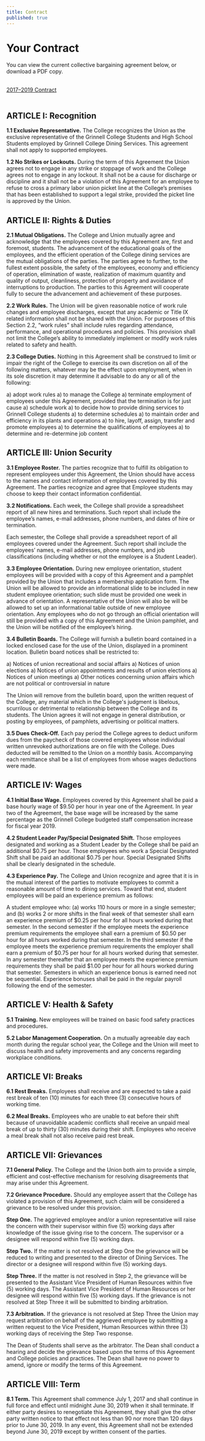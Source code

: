 ```yaml
---
title: Contract
published: true
---
```


# Your Contract

You can view the current collective bargaining agreement below, or
download a PDF copy.

<br>
<a class="button" href="https://drive.google.com/file/d/0B8rhlq6ur2Xuc1F5c2dsVU1sZTFHVmdBSGVLOEQ1cFZEV3BJ/view" 
    target="_blank">
    2017–2019 Contract
</a>
<br> <br>


## ARTICLE I: Recognition

**1.1	Exclusive Representative.**  The College recognizes the Union as the exclusive representative of the Grinnell College Students and High School Students employed by Grinnell College Dining Services.  This agreement shall not apply to supported employees.

**1.2	No Strikes or Lockouts.**  During the term of this Agreement the Union agrees not to engage in any strike or stoppage of work and the College agrees not to engage in any lockout.  It shall not be a cause for discharge or discipline and it shall not be a violation of this Agreement for an employee to refuse to cross a primary labor union picket line at the College’s premises that has been established to support a legal strike, provided the picket line is approved by the Union.


## ARTICLE II: Rights & Duties

**2.1	Mutual Obligations.**  The College and Union mutually agree and acknowledge that the employees covered by this Agreement are, first and foremost, students. The advancement of the educational goals of the employees, and the efficient operation of the College dining services are the mutual obligations of the parties. The parties agree to further, to the fullest extent possible, the safety of the employees, economy and efficiency of operation, elimination of waste, realization of maximum quantity and quality of output, cleanliness, protection of property and avoidance of interruptions to production. The parties to this Agreement will cooperate fully to secure the advancement and achievement of these purposes.

**2.2	Work Rules.**  The Union will be given reasonable notice of work rule changes and employee discharges, except that any academic or Title IX related information shall not be shared with the Union. For purposes of this Section 2.2, “work rules” shall include rules regarding attendance, performance, and operational procedures and policies. This provision shall not limit the College’s ability to immediately implement or modify work rules related to safety and health.

**2.3	College Duties.**  Nothing in this Agreement shall be construed to limit or impair the right of the College to exercise its own discretion on all of the following matters, whatever may be the effect upon employment, when in its sole discretion it may determine it advisable to do any or all of the following:

  a) adopt work rules 
  a) to manage the College 
  a) terminate employment of employees under this Agreement, provided that the termination is for just cause 
  a) schedule work 
  a) to decide how to provide dining services to Grinnell College students 
  a) to determine schedules 
  a) to maintain order and efficiency in its plants and operations 
  a) to hire, layoff, assign, transfer and promote employees 
  a) to determine the qualifications of employees
  a) to determine and re-determine job content


## ARTICLE III: Union Security

**3.1	Employee Roster.**  The parties recognize that to fulfill its obligation to represent employees under this Agreement, the Union should have access to the names and contact information of employees covered by this Agreement. The parties recognize and agree that Employee students may choose to keep their contact information confidential.

**3.2	Notifications.**  Each week, the College shall provide a spreadsheet report of all new hires and terminations. Such report shall include the employee’s names, e-mail addresses, phone numbers, and dates of hire or termination.

Each semester, the College shall provide a spreadsheet report of all employees covered under the Agreement.  Such report shall include the employees’ names, e-mail addresses, phone numbers, and job classifications (including whether or not the employee is a Student Leader).

**3.3	Employee Orientation.**  During new employee orientation, student employees will be provided with a copy of this Agreement and a pamphlet provided by the Union that includes a membership application form.  The Union will be allowed to provide an informational slide to be included in new student employee orientation; such slide must be provided one week in advance of orientation.  A representative of the Union will also be will be allowed to set up an informational table outside of new employee orientation.  Any employees who do not go through an official orientation will still be provided with a copy of this Agreement and the Union pamphlet, and the Union will be notified of the employee’s hiring.

**3.4	Bulletin Boards.**  The College will furnish a bulletin board contained in a locked enclosed case for the use of the Union, displayed in a prominent location. Bulletin board notices shall be restricted to:

  a) Notices of union recreational and social affairs 
  a) Notices of union elections 
  a) Notices of union appointments and results of union elections 
  a) Notices of union meetings 
  a) Other notices concerning union affairs which are not political or controversial in nature

The Union will remove from the bulletin board, upon the written request of the College, any material which in the College's judgment is libelous, scurrilous or detrimental to relationship between the College and its students. The Union agrees it will not engage in general distribution, or posting by employees, of pamphlets, advertising or political matters.

**3.5	Dues Check-Off.**  Each pay period the College agrees to deduct uniform dues from the paycheck of those covered employees whose individual written unrevoked authorizations are on file with the College. Dues deducted will be remitted to the Union on a monthly basis. Accompanying each remittance shall be a list of employees from whose wages deductions were made.


## ARTICLE IV: Wages

**4.1	Initial Base Wage.**  Employees covered by this Agreement shall be paid a base hourly wage of $9.50 per hour in year one of the Agreement. In year two of the Agreement, the base wage will be increased by the same percentage as the Grinnell College budgeted staff compensation increase for fiscal year 2019. 

**4.2	Student Leader Pay/Special Designated Shift.**  Those employees designated and working as a Student Leader by the College shall be paid an additional $0.75 per hour. Those employees who work a Special Designated Shift shall be paid an additional $0.75 per hour.  Special Designated Shifts shall be clearly designated in the schedule.	

**4.3	Experience Pay.**  The College and Union recognize and agree that it is in the mutual interest of the parties to motivate employees to commit a reasonable amount of time to dining services.  Toward that end, student employees will be paid an experience premium as follows:

A student employee who:  (a) works 110  hours or more in a single semester; and (b) works 2 or more shifts in the final week of that semester shall earn an experience premium of $0.25 per hour for all hours worked during that semester.  In the second semester if the employee meets the experience premium requirements the employee shall earn a premium of $0.50 per hour for all hours worked during that semester.  In the third semester if the employee meets the experience premium requirements the employer shall earn a premium of $0.75 per hour for all hours worked during that semester.  In any semester thereafter that an employee meets the experience premium requirements they shall be paid $1.00 per hour for all hours worked during that semester.  Semesters in which an experience bonus is earned need not be sequential.  Experience bonuses shall be paid in the regular payroll following the end of the semester.


## ARTICLE V: Health & Safety

**5.1	Training.**  New employees will be trained on basic food safety practices and procedures.

**5.2	Labor Management Cooperation.** On a mutually agreeable day each month during the regular school year, the College and the Union will meet to discuss health and safety  improvements and any concerns regarding workplace conditions.


## ARTICLE VI: Breaks

**6.1	Rest Breaks.**  Employees shall receive and are expected to take a paid rest break of ten (10) minutes for each three (3) consecutive hours of working time.

**6.2	Meal Breaks.**  Employees who are unable to eat before their shift because of unavoidable academic conflicts shall receive an unpaid meal break of up to thirty (30) minutes during their shift.  Employees who receive a meal break shall not also receive paid rest break.


## ARTICLE VII: Grievances

**7.1	General Policy.**  The College and the Union both aim to provide a simple, efficient and cost-effective mechanism for resolving disagreements that may arise under this Agreement.

**7.2	Grievance Procedure.**  Should any employee assert that the College has violated a provision of this Agreement, such claim will be considered a grievance to be resolved under this provision.

  **Step One.**  The aggrieved employee and/or a union representative will raise the concern with their supervisor within five (5) working days after knowledge of the issue giving rise to the concern.  The supervisor or a designee will respond within five (5) working days.

  **Step Two.**  If the matter is not resolved at Step One the grievance will be reduced to writing and presented to the director of Dining Services.  The director or a designee will respond within five (5) working days.

  **Step Three.**  If the matter is not resolved in Step 2, the grievance will be presented to the Assistant Vice President of Human Resources within five (5) working days. The Assistant Vice President of Human Resources or her designee will respond within five (5) working days. If the grievance is not resolved at Step Three it will be submitted to binding arbitration.

**7.3	Arbitration.**  If the grievance is not resolved at Step Three the Union may request arbitration on behalf of the aggrieved employee by submitting a written request to the Vice President, Human Resources within three (3) working days of receiving the Step Two response.

The Dean of Students shall serve as the arbitrator.  The Dean shall conduct a hearing and decide the grievance based upon the terms of this Agreement and College policies and practices.  The Dean shall have no power to amend, ignore or modify the terms of this Agreement.


## ARTICLE VIII: Term

**8.1	Term.**  This Agreement shall commence July 1, 2017 and shall continue in full force and effect until midnight June 30, 2019 when it shall terminate. If either party desires to renegotiate this Agreement, they shall give the other party written notice to that effect not less than 90 nor more than 120 days prior to June 30, 2019. In any event, this Agreement shall not be extended beyond June 30, 2019 except by written consent of the parties.